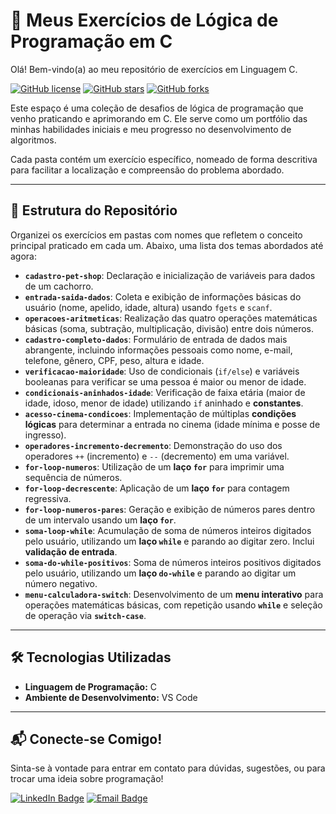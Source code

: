 # 🚀 Meus Exercícios de Lógica de Programação em C

Olá! Bem-vindo(a) ao meu repositório de exercícios em Linguagem C.

[![GitHub license](https://img.shields.io/github/license/SEU_USUARIO_GITHUB/SEU_REPOSITORIO?style=for-the-badge)](https://github.com/SEU_USUARIO_GITHUB/SEU_REPOSITORIO/blob/main/LICENSE)
[![GitHub stars](https://img.shields.io/github/stars/SEU_USUARIO_GITHUB/SEU_REPOSITORIO?style=for-the-badge)](https://github.com/SEU_USUARIO_GITHUB/SEU_REPOSITORIO/stargazers)
[![GitHub forks](https://img.shields.io/github/forks/SEU_USUARIO_GITHUB/SEU_REPOSITORIO?style=for-the-badge)](https://github.com/SEU_USUARIO_GITHUB/SEU_REPOSITORIO/network/members)

Este espaço é uma coleção de desafios de lógica de programação que venho praticando e aprimorando em C. Ele serve como um portfólio das minhas habilidades iniciais e meu progresso no desenvolvimento de algoritmos.

Cada pasta contém um exercício específico, nomeado de forma descritiva para facilitar a localização e compreensão do problema abordado.

---

## 📁 Estrutura do Repositório

Organizei os exercícios em pastas com nomes que refletem o conceito principal praticado em cada um. Abaixo, uma lista dos temas abordados até agora:

* **`cadastro-pet-shop`**: Declaração e inicialização de variáveis para dados de um cachorro.
* **`entrada-saida-dados`**: Coleta e exibição de informações básicas do usuário (nome, apelido, idade, altura) usando `fgets` e `scanf`.
* **`operacoes-aritmeticas`**: Realização das quatro operações matemáticas básicas (soma, subtração, multiplicação, divisão) entre dois números.
* **`cadastro-completo-dados`**: Formulário de entrada de dados mais abrangente, incluindo informações pessoais como nome, e-mail, telefone, gênero, CPF, peso, altura e idade.
* **`verificacao-maioridade`**: Uso de condicionais (`if/else`) e variáveis booleanas para verificar se uma pessoa é maior ou menor de idade.
* **`condicionais-aninhados-idade`**: Verificação de faixa etária (maior de idade, idoso, menor de idade) utilizando `if` aninhado e **constantes**.
* **`acesso-cinema-condicoes`**: Implementação de múltiplas **condições lógicas** para determinar a entrada no cinema (idade mínima e posse de ingresso).
* **`operadores-incremento-decremento`**: Demonstração do uso dos operadores `++` (incremento) e `--` (decremento) em uma variável.
* **`for-loop-numeros`**: Utilização de um **laço `for`** para imprimir uma sequência de números.
* **`for-loop-decrescente`**: Aplicação de um **laço `for`** para contagem regressiva.
* **`for-loop-numeros-pares`**: Geração e exibição de números pares dentro de um intervalo usando um **laço `for`**.
* **`soma-loop-while`**: Acumulação de soma de números inteiros digitados pelo usuário, utilizando um **laço `while`** e parando ao digitar zero. Inclui **validação de entrada**.
* **`soma-do-while-positivos`**: Soma de números inteiros positivos digitados pelo usuário, utilizando um **laço `do-while`** e parando ao digitar um número negativo.
* **`menu-calculadora-switch`**: Desenvolvimento de um **menu interativo** para operações matemáticas básicas, com repetição usando **`while`** e seleção de operação via **`switch-case`**.

---

## 🛠️ Tecnologias Utilizadas

* **Linguagem de Programação:** C
* **Ambiente de Desenvolvimento:** VS Code

---

## 📬 Conecte-se Comigo!

Sinta-se à vontade para entrar em contato para dúvidas, sugestões, ou para trocar uma ideia sobre programação!

[![LinkedIn Badge](https://img.shields.io/badge/LinkedIn-0A66C2?style=for-the-badge&logo=linkedin&logoColor=white)](https://www.linkedin.com/in/gilvan-daniel-da-silva-b52637114/)
[![Email Badge](https://img.shields.io/badge/Email-D14836?style=for-the-badge&logo=gmail&logoColor=white)](mailto:gilvandnel@gmail.com)
